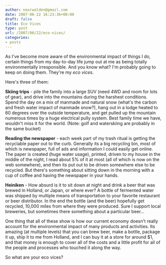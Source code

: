 ```yaml
---
author: nearwalden@gmail.com
date: 2007-06-22 16:23:36+00:00
draft: false
title: Eco Vices
type: post
url: /2007/06/22/eco-vices/
categories:
- posts
---
```


As I've become more aware of the environmental impact of things I do, certain things from my day-to-day life jump out at me as being totally environmentally irresponsible.  And you know what?  I'm probably going to keep on doing them.  They're my _eco vices_.  





Here's three of them:





**Skiing trips** - pile the family into a large SUV (need 4WD and room for lots of gear), and drive into the mountains during the harshest conditions.  Spend the day on a mix of manmade and natural snow (what's the carbon and fresh water impact of manmade snow?), hang out in a lodge heated to 60 degrees over the outside temperature, and get pulled up the mountain numerous times by a huge electrical pully system.  Best family time we have, wouldn't miss it for the world. (Note:  golf and waterskiing are probably in the same bucket)





**Reading the newspaper** - each week part of my trash ritual is getting the recyclable paper out to the curb.  Generally its a big recycling bin, most of which is newspaper, full of ads and information I could easily get online.  The paper is created (huge water usage), printed, driven to my house in the middle of the night, I read about 5% of it at most (all of which is now on the web somewhere), and then its put out to be driven somewhere else to be recycled.  But there's something about sitting down in the morning with a cup of coffee and having the newspaper in your hands.  





**Heiniken** - How absurd is it to sit down at night and drink a beer that was brewed in Holland, or Japan, or where ever?  A bottle of fermented water was shipped by multiple means of transportation to your favorite restaurant or beer distributor.  In the end the bottle (and the beer) hopefully get recycled, 10,000 miles from where they were produced.  Sure I support local breweries, but sometimes there something about a particular beer...





One thing that all of these show is how our current economy doesn't really account for the environmental impact of many products and activities.  Its amazing (at multiple levels) that you can brew beer, make a bottle, package it up, ship it to me from Holland, and I can buy it at a store for around $1, and that money is enough to cover all of the costs and a little profit for all of the people and processes who touched it along the way.  





So what are your eco vices?



